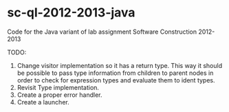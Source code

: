 sc-ql-2012-2013-java
====================

Code for the Java variant of lab assignment Software Construction 2012-2013

TODO:
1. Change visitor implementation so it has a return type. This way it should
be possible to pass type information from children to parent nodes in order 
to check for expression types and evaluate them to ident types.
2. Revisit Type implementation.
3. Create a proper error handler.
4. Create a launcher.